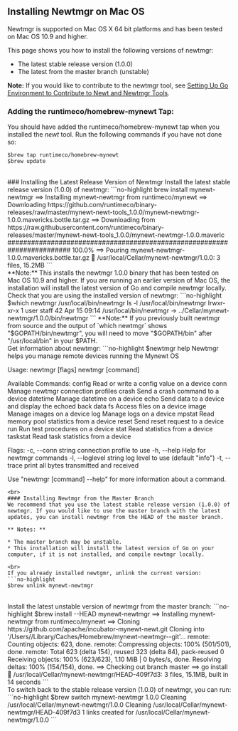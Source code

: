 ## Installing Newtmgr on Mac OS

Newtmgr is supported on Mac OS X 64 bit platforms and has been tested on Mac OS 10.9 and higher.

This page shows you how to install the following versions of newtmgr:

* The latest stable release version (1.0.0)
* The latest from the master branch (unstable)

**Note:** If you would like to contribute to the newtmgr tool, see [Setting Up Go Environment to Contribute to Newt and Newtmgr Tools](/faq/go_env).
### Adding the runtimeco/homebrew-mynewt Tap:
You should have added the runtimeco/homebrew-mynewt tap when you installed the *newt* tool. Run the following commands if you have not done so:

```no-highlight
$brew tap runtimeco/homebrew-mynewt
$brew update
```
<br>
### Installing the Latest Release Version of Newtmgr
Install the latest stable release version (1.0.0) of newtmgr:
```no-highlight
brew install mynewt-newtmgr
==> Installing mynewt-newtmgr from runtimeco/mynewt
==> Downloading https://github.com/runtimeco/binary-releases/raw/master/mynewt-newt-tools_1.0.0/mynewt-newtmgr-1.0.0.mavericks.bottle.tar.gz
==> Downloading from https://raw.githubusercontent.com/runtimeco/binary-releases/master/mynewt-newt-tools_1.0.0/mynewt-newtmgr-1.0.0.maveric
######################################################################## 100.0%
==> Pouring mynewt-newtmgr-1.0.0.mavericks.bottle.tar.gz
🍺  /usr/local/Cellar/mynewt-newtmgr/1.0.0: 3 files, 15.2MB
```
<br>
**Note:** This installs the newtmgr 1.0.0 binary that has been tested on Mac OS 10.9 and higher. If you are running an earlier version of Mac OS, the installation will install the latest version of Go and compile newtmgr locally.

<br>
Check that you are using the installed version of newtmgr:
```no-highlight
$which newtmgr
/usr/local/bin/newtmgr
ls -l /usr/local/bin/newtmgr
lrwxr-xr-x  1 user  staff  42 Apr 15 09:14 /usr/local/bin/newtmgr -> ../Cellar/mynewt-newtmgr/1.0.0/bin/newtmgr
```
**Note:** If you previously built newtmgr from source and the output of `which newtmgr` shows "$GOPATH/bin/newtmgr", you will need to move "$GOPATH/bin"  after "/usr/local/bin" in your $PATH.

<br>
Get information about newtmgr:
```no-highlight
$newtmgr help
Newtmgr helps you manage remote devices running the Mynewt OS

Usage:
  newtmgr [flags]
  newtmgr [command]

Available Commands:
  config      Read or write a config value on a device
  conn        Manage newtmgr connection profiles
  crash       Send a crash command to a device
  datetime    Manage datetime on a device
  echo        Send data to a device and display the echoed back data
  fs          Access files on a device
  image       Manage images on a device
  log         Manage logs on a device
  mpstat      Read memory pool statistics from a device
  reset       Send reset request to a device
  run         Run test procedures on a device
  stat        Read statistics from a device
  taskstat    Read task statistics from a device

Flags:
  -c, --conn string       connection profile to use
  -h, --help              Help for newtmgr commands
  -l, --loglevel string   log level to use (default "info")
  -t, --trace             print all bytes transmitted and received

Use "newtmgr [command] --help" for more information about a command.
```
<br>
#### Installing Newtmgr from the Master Branch 
We recommend that you use the latest stable release version (1.0.0) of newtmgr. If you would like to use the master branch with the latest updates, you can install newtmgr from the HEAD of the master branch. 

** Notes: **

* The master branch may be unstable.
* This installation will install the latest version of Go on your computer, if it is not installed, and compile newtmgr locally. 

<br>
If you already installed newtgmr, unlink the current version:
```no-highlight
$brew unlink mynewt-newtmgr
```
<br>
Install the latest unstable version of newtmgr from the master branch:
```no-highlight
$brew install --HEAD  mynewt-newtmgr
==> Installing mynewt-newtmgr from runtimeco/mynewt
==> Cloning https://github.com/apache/incubator-mynewt-newt.git
Cloning into '/Users/<user>/Library/Caches/Homebrew/mynewt-newtmgr--git'...
remote: Counting objects: 623, done.
remote: Compressing objects: 100% (501/501), done.
remote: Total 623 (delta 154), reused 323 (delta 84), pack-reused 0
Receiving objects: 100% (623/623), 1.10 MiB | 0 bytes/s, done.
Resolving deltas: 100% (154/154), done.
==> Checking out branch master
==> go install
🍺  /usr/local/Cellar/mynewt-newtmgr/HEAD-409f7d3: 3 files, 15.1MB, built in 14 seconds
```
<br>
To switch back to the stable release version (1.0.0) of newtmgr, you can run:
```no-highlight
$brew switch mynewt-newtmgr 1.0.0
Cleaning /usr/local/Cellar/mynewt-newtmgr/1.0.0
Cleaning /usr/local/Cellar/mynewt-newtmgr/HEAD-409f7d3
1 links created for /usr/local/Cellar/mynewt-newtmgr/1.0.0
```
<br>
